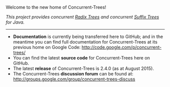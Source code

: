 Welcome to the new home of Concurrent-Trees!

*This project provides concurrent [Radix Trees](http://en.wikipedia.org/wiki/Radix_tree) and concurrent [Suffix Trees](http://en.wikipedia.org/wiki/Suffix_tree) for Java.*

---
* **Documentation** is currently being transferred here to GitHub; and in the meantime you can find full documentation for Concurrent-Trees at its previous home on Google Code: http://code.google.com/p/concurrent-trees/
* You can find the latest **source code** for Concurrent-Trees here on GitHub.
* The latest **release** of Concurrent-Trees is 2.4.0 (as at August 2015).
* The Concurrent-Trees **discussion forum** can be found at: http://groups.google.com/group/concurrent-trees-discuss
